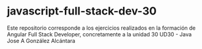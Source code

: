 # javascript-full-stack-dev-30
Este repositorio corresponde a los ejercicios realizados en la formación de Angular Full Stack Developer, concretamente a la unidad 30 UD30 - Java Jose A González Alcántara
